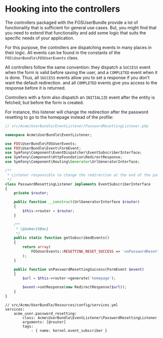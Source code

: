 Hooking into the controllers
============================

The controllers packaged with the FOSUserBundle provide a lot of
functionality that is sufficient for general use cases. But, you might find
that you need to extend that functionality and add some logic that suits the
specific needs of your application.

For this purpose, the controllers are dispatching events in many places in
their logic. All events can be found in the constants of the
`FOS\UserBundle\FOSUserEvents` class.

All controllers follow the same convention: they dispatch a `SUCCESS` event
when the form is valid before saving the user, and a `COMPLETED` event when
it is done. Thus, all `SUCCESS` events allow you to set a response if you
don't want the default redirection. and all `COMPLETED` events give you access
to the response before it is returned.

Controllers with a form also dispatch an `INITIALIZE` event after the entity is
fetched, but before the form is created.

For instance, this listener will change the redirection after the password
resetting to go to the homepage instead of the profile:

```php
// src/Acme/UserBundle/EventListener/PasswordResettingListener.php

namespace Acme\UserBundle\EventListener;

use FOS\UserBundle\FOSUserEvents;
use FOS\UserBundle\Event\FormEvent;
use Symfony\Component\EventDispatcher\EventSubscriberInterface;
use Symfony\Component\HttpFoundation\RedirectResponse;
use Symfony\Component\Routing\Generator\UrlGeneratorInterface;

/**
 * Listener responsible to change the redirection at the end of the password resetting
 */
class PasswordResettingListener implements EventSubscriberInterface
{
    private $router;

    public function __construct(UrlGeneratorInterface $router)
    {
        $this->router = $router;
    }

    /**
     * {@inheritDoc}
     */
    public static function getSubscribedEvents()
    {
        return array(
            FOSUserEvents::RESETTING_RESET_SUCCESS => 'onPasswordResettingSuccess',
        );
    }

    public function onPasswordResettingSuccess(FormEvent $event)
    {
        $url = $this->router->generate('homepage');

        $event->setResponse(new RedirectResponse($url));
    }
}
```


```
// src/Acme/UserBundle/Resources/config/services.yml
services:
    acme_user.password_resetting:
        class: Acme\UserBundle\EventListener\PasswordResettingListener
        arguments: [@router]
        tags:
            - { name: kernel.event_subscriber }
```


